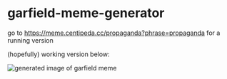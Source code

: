 # garfield-meme-generator

go to https://meme.centipeda.cc/propaganda?phrase=propaganda for a running version

(hopefully) working version below:

![generated image of garfield meme](https://meme.centipeda.cc/propaganda?phrase=merge%20conflicts)
